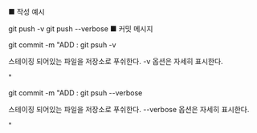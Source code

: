 ■ 작성 예시

git push -v
git push --verbose
■ 커밋 메시지

git commit -m "ADD : git psuh -v

스테이징 되어있는 파일을 저장소로 푸쉬한다. -v 옵션은 자세히 표시한다.

"

git commit -m "ADD : git psuh --verbose

스테이징 되어있는 파일을 저장소로 푸쉬한다. --verbose 옵션은 자세히 표시한다.

"